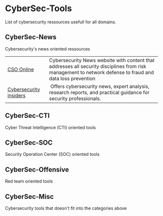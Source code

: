 # CyberSec-Tools
List of cybersecurity ressources usefull for all domains.

## CyberSec-News
Cybersecurity's news oriented ressources

<table>
    <tr>
        <td>
            <a href="https://www.csoonline.com/" target="_blank">CSO Online</a>
        </td>
        <td>
            Cybersecurity News website with content that addresses all security disciplines from risk management to network defense to fraud and data loss prevention
        </td>
    </tr>
    <tr>
        <td>
            <a href="https://www.cybersecurity-insiders.com/" target="_blank">Cybersecurity insiders</a>
        </td>
        <td>
​            Offers cybersecurity news, expert analysis, research reports, and practical guidance for security professionals.
        </td>
    </tr>
</table>

## CyberSec-CTI
Cyber Threat Intelligence (CTI) oriented tools

## CyberSec-SOC
Security Operation Center (SOC) oriented tools

## CyberSec-Offensive
Red team oriented tools

## CyberSec-Misc
Cybersecurity tools that doesn't fit into the categories above
